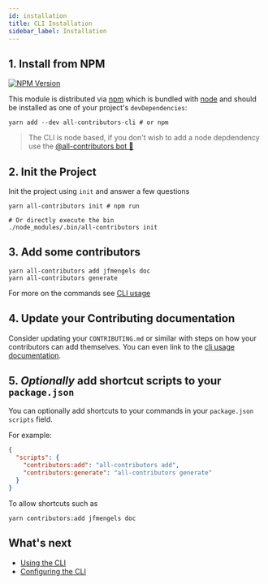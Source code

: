 ```yaml
---
id: installation
title: CLI Installation
sidebar_label: Installation
---
```



## 1. Install from NPM
<a href="https://www.npmjs.com/package/all-contributors-cli">
    <img src="https://img.shields.io/npm/v/all-contributors-cli.svg" alt="NPM Version" />
</a>

This module is distributed via [npm](https://www.npmjs.com/) which is bundled with [node](https://nodejs.org/) and
should be installed as one of your project's `devDependencies`:

```console
yarn add --dev all-contributors-cli # or npm
```

> The CLI is node based, if you don't wish to add a node depdendency use the [@all-contributors bot 🤖](../bot/overview)


## 2. Init the Project
Init the project using `init` and answer a few questions

```console
yarn all-contributors init # npm run

# Or directly execute the bin
./node_modules/.bin/all-contributors init
```

## 3. Add some contributors
```console
yarn all-contributors add jfmengels doc
yarn all-contributors generate
```
For more on the commands see [CLI usage](usage)


## 4. Update your Contributing documentation
Consider updating your `CONTRIBUTING.md` or similar with steps on how your contributors can add themselves. You can even link to the [cli usage documentation](usage).


## 5. *Optionally* add shortcut scripts to your `package.json`
You can optionally add shortcuts to your commands in your `package.json` `scripts` field.

For example:
```json
{
  "scripts": {
    "contributors:add": "all-contributors add",
    "contributors:generate": "all-contributors generate"
  }
}
```

To allow shortcuts such as
```console
yarn contributors:add jfmengels doc
```


## What's next
- [Using the CLI](usage)
- [Configuring the CLI](configuration)

